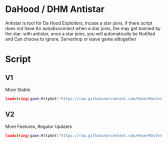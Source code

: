 # DaHood / DHM Antistar

Antistar is  tool for Da Hood Exploiters, Incase a star joins, if there script does not have An autodisconnect when a star joins, the may get banned by the star. with antistar, once a star joins, you will automatically be Notified and Can choose to ignore, Serverhop or leave game alltogether

# Script
## V1
More Stable
```lua
loadstring(game:HttpGet("https://raw.githubusercontent.com/HexerMaster1929/HexHub/main/Extras/DHANTISTAR/V1.lua"))
```
## V2
More Features, Regular Updates
```lua
loadstring(game:HttpGet("https://raw.githubusercontent.com/HexerMaster1929/HexHub/main/Extras/DHANTISTAR/V2.lua"))
```
